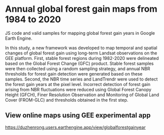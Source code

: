 # Annual global forest gain maps from 1984 to 2020
JS code and valid samples for mapping global forest gain years in Google Earth Engine.

In this study, a new framework was developed to map temporal and spatial changes of global forest gain using long-term Landsat observations on the GEE platform. First, stable forest regions during 1982-2020 were delineated based on the Global Forest Change (GFC) product. Stable forest samples were then collected using a random sampling strategy, and annual NBR thresholds for forest gain detection were generated based on these samples. Second, the NBR time series and LandTrendr were used to detect the forest gain years at the pixel level. Incorrect detection of forest gain arising from NBR fluctuations were reduced using Global Forest Canopy Height (GFCH), Finer Resolution Observation and Monitoring of Global Land Cover (FROM-GLC) and thresholds obtained in the first step.


## View online maps using GEE experimental app
https://duzhenrong.users.earthengine.app/view/globalforestgainyear
